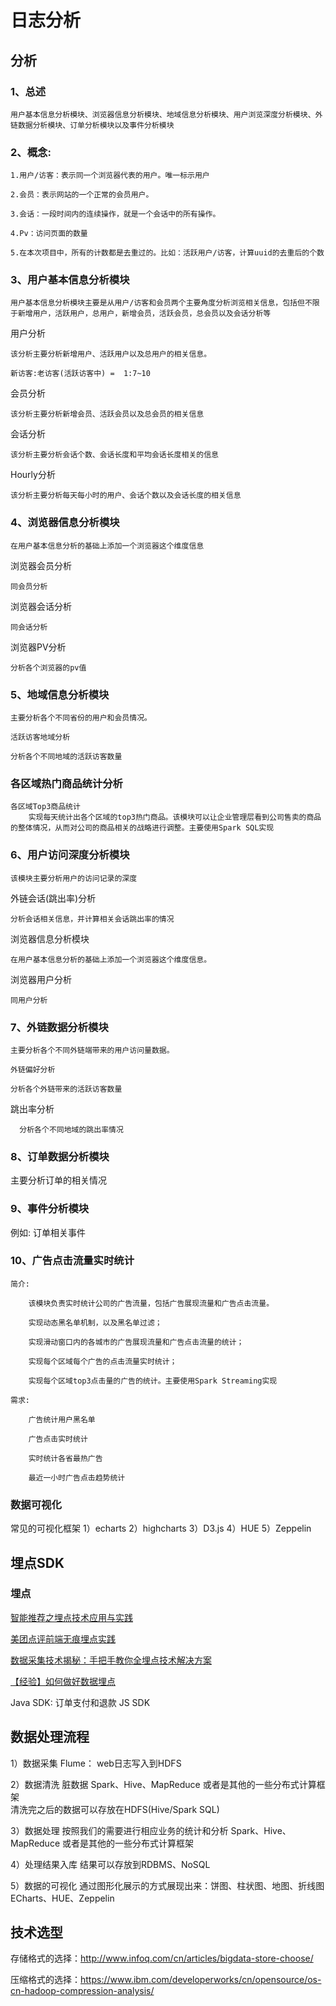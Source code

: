 # 日志分析

## 分析

### 1、总述
    
    用户基本信息分析模块、浏览器信息分析模块、地域信息分析模块、用户浏览深度分析模块、外链数据分析模块、订单分析模块以及事件分析模块

### 2、概念:
    
    1.用户/访客：表示同一个浏览器代表的用户。唯一标示用户
    
    2.会员：表示网站的一个正常的会员用户。
    
    3.会话：一段时间内的连续操作，就是一个会话中的所有操作。
    
    4.Pv：访问页面的数量
    
    5.在本次项目中，所有的计数都是去重过的。比如：活跃用户/访客，计算uuid的去重后的个数
    
### 3、用户基本信息分析模块
    
    用户基本信息分析模块主要是从用户/访客和会员两个主要角度分析浏览相关信息，包括但不限于新增用户，活跃用户，总用户，新增会员，活跃会员，总会员以及会话分析等

用户分析
    
    该分析主要分析新增用户、活跃用户以及总用户的相关信息。
    
    新访客:老访客(活跃访客中) =  1:7~10 

会员分析
    
    该分析主要分析新增会员、活跃会员以及总会员的相关信息
        
会话分析
    
    该分析主要分析会话个数、会话长度和平均会话长度相关的信息

Hourly分析
    
    该分析主要分析每天每小时的用户、会话个数以及会话长度的相关信息 
    
### 4、浏览器信息分析模块
    
    在用户基本信息分析的基础上添加一个浏览器这个维度信息

浏览器会员分析

    同会员分析

浏览器会话分析
   
    同会话分析

浏览器PV分析
   
    分析各个浏览器的pv值

### 5、地域信息分析模块
    
    主要分析各个不同省份的用户和会员情况。
    
    活跃访客地域分析
    
    分析各个不同地域的活跃访客数量   

### 各区域热门商品统计分析

    各区域Top3商品统计
        实现每天统计出各个区域的top3热门商品。该模块可以让企业管理层看到公司售卖的商品的整体情况，从而对公司的商品相关的战略进行调整。主要使用Spark SQL实现
        
### 6、用户访问深度分析模块
   
    该模块主要分析用户的访问记录的深度

外链会话(跳出率)分析
    
    分析会话相关信息，并计算相关会话跳出率的情况
    
浏览器信息分析模块
    
    在用户基本信息分析的基础上添加一个浏览器这个维度信息。
    
浏览器用户分析
    
    同用户分析  

### 7、外链数据分析模块
     
    主要分析各个不同外链端带来的用户访问量数据。
    
    外链偏好分析
    
    分析各个外链带来的活跃访客数量   

  跳出率分析
      
      分析各个不同地域的跳出率情况
    
### 8、订单数据分析模块
    
  主要分析订单的相关情况   
    
### 9、事件分析模块
  
  例如: 订单相关事件

### 10、广告点击流量实时统计
    
    简介:
    
        该模块负责实时统计公司的广告流量，包括广告展现流量和广告点击流量。
    
        实现动态黑名单机制，以及黑名单过滤；
    
        实现滑动窗口内的各城市的广告展现流量和广告点击流量的统计；
    
        实现每个区域每个广告的点击流量实时统计；
    
        实现每个区域top3点击量的广告的统计。主要使用Spark Streaming实现
    
    需求:   
    
        广告统计用户黑名单
    
        广告点击实时统计
    
        实时统计各省最热广告
    
        最近一小时广告点击趋势统计

### 数据可视化

常见的可视化框架
1）echarts
2）highcharts
3）D3.js
4）HUE 
5）Zeppelin
  
## 埋点SDK

### 埋点

[智能推荐之埋点技术应用与实践](https://mp.weixin.qq.com/s/kHp_LWc2OnVdPJqnDwY_pQ)

[美团点评前端无痕埋点实践](https://mp.weixin.qq.com/s/ybf9eIJuvOJFRPql4WWh1w)

[数据采集技术揭秘：手把手教你全埋点技术解决方案](https://mp.weixin.qq.com/s/fCeJzVveMIdDFwg4wfOgLQ)

[【经验】如何做好数据埋点](https://mp.weixin.qq.com/s/ry-uXBUSA6RUbnwWXCmluQ)

Java SDK: 订单支付和退款
JS SDK

## 数据处理流程
1）数据采集
	Flume： web日志写入到HDFS

2）数据清洗
	脏数据
	Spark、Hive、MapReduce 或者是其他的一些分布式计算框架  
	清洗完之后的数据可以存放在HDFS(Hive/Spark SQL)

3）数据处理
	按照我们的需要进行相应业务的统计和分析
	Spark、Hive、MapReduce 或者是其他的一些分布式计算框架

4）处理结果入库
	结果可以存放到RDBMS、NoSQL

5）数据的可视化
	通过图形化展示的方式展现出来：饼图、柱状图、地图、折线图
	ECharts、HUE、Zeppelin

## 技术选型
   
   存储格式的选择：http://www.infoq.com/cn/articles/bigdata-store-choose/
   
   压缩格式的选择：https://www.ibm.com/developerworks/cn/opensource/os-cn-hadoop-compression-analysis/

   